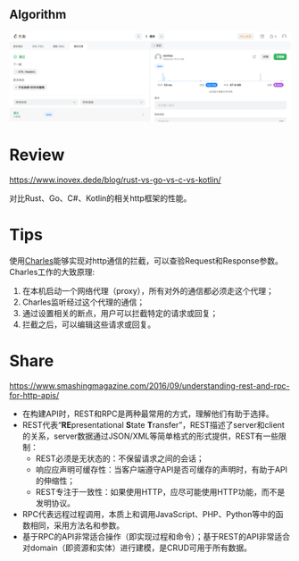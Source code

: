 ## Algorithm

![ianxiao-2023-02-19-lc.png](../../images/temp/ianxiao-2023-02-19-lc.png)


# Review

https://www.inovex.dede/blog/rust-vs-go-vs-c-vs-kotlin/

对比Rust、Go、C#、Kotlin的相关http框架的性能。

# Tips

使用[Charles](https://www.charlesproxy.com/overview/about-charles/)能够实现对http通信的拦截，可以查验Request和Response参数。
Charles工作的大致原理:
1. 在本机启动一个网络代理（proxy），所有对外的通信都必须走这个代理；
2. Charles监听经过这个代理的通信；
3. 通过设置相关的断点，用户可以拦截特定的请求或回复；
4. 拦截之后，可以编辑这些请求或回复。

# Share

https://www.smashingmagazine.com/2016/09/understanding-rest-and-rpc-for-http-apis/

- 在构建API时，REST和RPC是两种最常用的方式，理解他们有助于选择。
- REST代表“**RE**presentational **S**tate **T**ransfer”，REST描述了server和client的关系，server数据通过JSON/XML等简单格式的形式提供，REST有一些限制：
    - REST必须是无状态的：不保留请求之间的会话；
    - 响应应声明可缓存性：当客户端遵守API是否可缓存的声明时，有助于API的伸缩性；
    - REST专注于一致性：如果使用HTTP，应尽可能使用HTTP功能，而不是发明协议。
- RPC代表远程过程调用，本质上和调用JavaScript、PHP、Python等中的函数相同，采用方法名和参数。
- 基于RPC的API非常适合操作（即实现过程和命令）；基于REST的API非常适合对domain（即资源和实体）进行建模，是CRUD可用于所有数据。